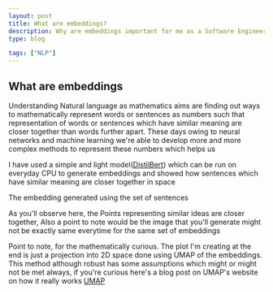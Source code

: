 ```yaml
---
layout: post
title: What are embeddings?
description: Why are embeddings important for me as a Software Engineer and how they might help improve my search results
type: blog

tags: ["NLP"]
---
```


## What are embeddings
Understanding Natural language as mathematics aims are finding out ways to mathematically represent words or sentences
as numbers such that representation of words or sentences which have similar meaning are closer together than words further apart.
These days owing to neural networks and machine learning we're able to develop more and more complex methods to represent these numbers which helps us

I have used a simple and light model(<a href = "https://huggingface.co/distilbert-base-uncased" target="_blank">DistilBert</a>) which can be run on everyday CPU to generate embeddings and showed how sentences which have similar meaning are closer together in space

<script src="https://gist.github.com/97harsh/806a6b6c7c65cc2aff997a44efaeec49.js"></script>

The embedding generated using the set of sentences

<div id="vis"></div>
<script type="text/javascript">
    var spec = "{{site.baseurl}}/assets/jsons/embedding_1.json";
    vegaEmbed('#vis', spec).then(function(result) {
        // Access the Vega view instance as result.view
        var newWidth = 350; // Set your desired height here
        result.view.width(newWidth).run();
    }).catch(console.error);
</script>

As you'll observe here, the Points representing similar ideas are closer together, Also a point to note would be the image that you'll generate might not be exactly same everytime for the same set of embeddings

Point to note, for the mathematically curious. The plot I'm creating at the end is just a projection into 2D space done using UMAP of the embeddings. This method although robust has some assumptions which might or might not be met always, if you're curious here's a blog post on UMAP's website on how it really works <a href = "https://umap-learn.readthedocs.io/en/latest/how_umap_works.html" target="_blank">UMAP</a>
